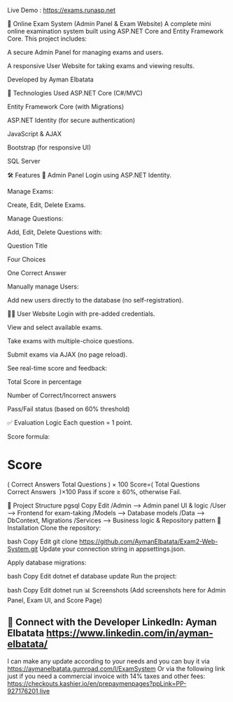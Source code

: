 Live Demo : https://exams.runasp.net

🧪 Online Exam System (Admin Panel & Exam Website)
A complete mini online examination system built using ASP.NET Core and Entity Framework Core. This project includes:

A secure Admin Panel for managing exams and users.

A responsive User Website for taking exams and viewing results.

Developed by Ayman Elbatata

🔧 Technologies Used
ASP.NET Core (C#/MVC)

Entity Framework Core (with Migrations)

ASP.NET Identity (for secure authentication)

JavaScript & AJAX

Bootstrap (for responsive UI)

SQL Server

🛠 Features
🔐 Admin Panel
Login using ASP.NET Identity.

Manage Exams:

Create, Edit, Delete Exams.

Manage Questions:

Add, Edit, Delete Questions with:

Question Title

Four Choices

One Correct Answer

Manually manage Users:

Add new users directly to the database (no self-registration).

🧑‍🎓 User Website
Login with pre-added credentials.

View and select available exams.

Take exams with multiple-choice questions.

Submit exams via AJAX (no page reload).

See real-time score and feedback:

Total Score in percentage

Number of Correct/Incorrect answers

Pass/Fail status (based on 60% threshold)

✅ Evaluation Logic
Each question = 1 point.

Score formula:

Score
=
(
Correct Answers
Total Questions
)
×
100
Score=( 
Total Questions
Correct Answers
​
 )×100
Pass if score ≥ 60%, otherwise Fail.

📁 Project Structure
pgsql
Copy
Edit
/Admin        --> Admin panel UI & logic
/User         --> Frontend for exam-taking
/Models       --> Database models
/Data         --> DbContext, Migrations
/Services     --> Business logic & Repository pattern
📌 Installation
Clone the repository:

bash
Copy
Edit
git clone https://github.com/AymanElbatata/Exam2-Web-System.git
Update your connection string in appsettings.json.

Apply database migrations:

bash
Copy
Edit
dotnet ef database update
Run the project:

bash
Copy
Edit
dotnet run
📊 Screenshots
(Add screenshots here for Admin Panel, Exam UI, and Score Page)

📇 Connect with the Developer LinkedIn: Ayman Elbatata https://www.linkedin.com/in/ayman-elbatata/
------
I can make any update according to your needs and you can buy it via https://aymanelbatata.gumroad.com/l/ExamSystem
Or via the following link just if you need a commercial invoice with 14% taxes and other fees: https://checkouts.kashier.io/en/prepaymenpages?ppLink=PP-927176201,live 